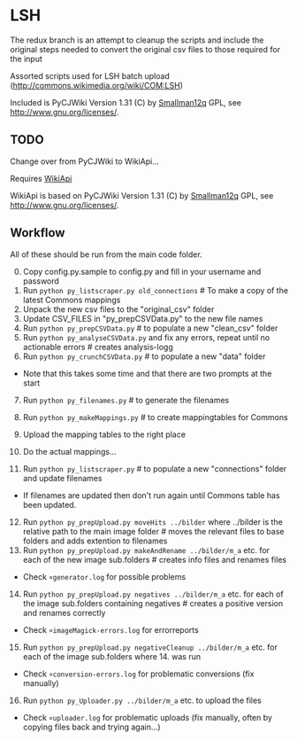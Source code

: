 LSH
===
The redux branch is an attempt to cleanup the scripts and include the original steps needed to convert the original csv files to those required for the input

Assorted scripts used for LSH batch upload (http://commons.wikimedia.org/wiki/COM:LSH)

Included is PyCJWiki Version 1.31 (C) by [Smallman12q](https://en.wikipedia.org/wiki/User_talk:Smallman12q) GPL, see http://www.gnu.org/licenses/.

## TODO
Change over from PyCJWiki to WikiApi...

Requires [WikiApi](https://github.com/lokal-profil/ODOK/blob/master/tools/WikiApi.py)

WikiApi is based on PyCJWiki Version 1.31 (C) by [Smallman12q](https://en.wikipedia.org/wiki/User_talk:Smallman12q) GPL, see http://www.gnu.org/licenses/.

## Workflow

All of these should be run from the main code folder.

0. Copy config.py.sample to config.py and fill in your username and password
0. Run `python py_listscraper.py old_connections`  # To make a copy of the latest Commons mappings
1. Unpack the new csv files to the "original_csv" folder
3. Update CSV_FILES in "py_prepCSVData.py" to the new file names
4. Run `python py_prepCSVData.py`  # to populate a new "clean_csv" folder
5. Run `python py_analyseCSVData.py` and fix any errors, repeat until no actionable errors  # creates analysis-logg
6. Run `python py_crunchCSVData.py`  # to populate a new "data" folder
  * Note that this takes some time and that there are two prompts at the start
7. Run `python py_filenames.py`  # to generate the filenames
8. Run `python py_makeMappings.py`  # to create mappingtables for Commons
9. Upload the mapping tables to the right place
10. Do the actual mappings...

11. Run `python py_listscraper.py`  # to populate a new "connections" folder and update filenames
  * If filenames are updated then don't run again until Commons table has been updated.
12. Run `python py_prepUpload.py moveHits ../bilder` where ../bilder is the relative path to the main image folder  # moves the relevant files to base folders and adds extention to filenames
13. Run `python py_prepUpload.py makeAndRename ../bilder/m_a` etc. for each of the new image sub.folders  # creates info files and renames files
  * Check `¤generator.log` for possible problems
14. Run `python py_prepUpload.py negatives ../bilder/m_a` etc. for each of the image sub.folders containing negatives  # creates a positive version and renames correctly
  * Check `¤imageMagick-errors.log` for errorreports
15. Run `python py_prepUpload.py negativeCleanup ../bilder/m_a` etc. for each of the image sub.folders where 14. was run
  * Check `¤conversion-errors.log` for problematic conversions (fix manually)
16. Run `python py_Uploader.py ../bilder/m_a` etc. to upload the files
  * Check `¤uploader.log` for problematic uploads (fix manually, often by copying files back and trying again...)
